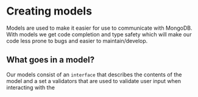 # Creating models

Models are used to make it easier for use to communicate with MongoDB. With models we get code completion and type safety which will make our code less prone to bugs and easier to maintain/develop.

## What goes in a model?

Our models consist of an `interface` that describes the contents of the model and a set a validators that are used to validate user input when interacting with the 
